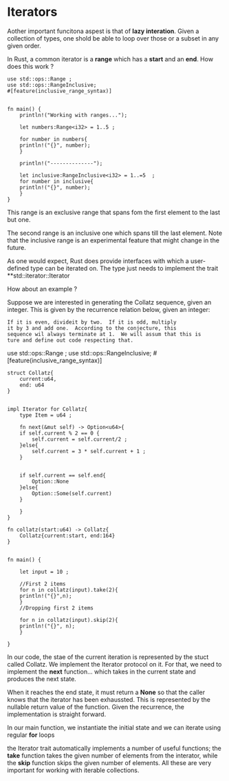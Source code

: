 Iterators
=========================================================
Aother important funcitona aspest is that of **lazy interation**.
Given a collection of types, one shold be able to loop over those
or a subset in any given order.

In Rust, a common iterator is a **range** which has a **start** and
an **end**.  How does this work ?


	use std::ops::Range ;
	use std::ops::RangeInclusive;
	#[feature(inclusive_range_syntax)]


	fn main() {
	    println!("Working with ranges...");

	    let numbers:Range<i32> = 1..5 ;

	    for number in numbers{
		println!("{}", number);
	    }

	    println!("--------------");

	    let inclusive:RangeInclusive<i32> = 1..=5  ;
	    for number in inclusive{
		println!("{}", number);
	    }
	}



This range is an exclusive range that spans fom the first
element to the last but one.

The second range is an inclusive one which spans till the
last element.  Note that the inclusive range is an experimental
feature that might change in the future.

As one would expect, Rust does provide interfaces with which a user-defined
type can be iterated on.  The type just needs to implement the
trait **std::iterator::Iterator

How about an example ?

Suppose we are interested in generating the Collatz sequence, given an
integer.  This is given by the recurrence relation below, given an
integer:

	If it is even, divideit by two.  If it is odd, multiply
	it by 3 and add one.  According to the conjecture, this
	sequence wil always terminate at 1.  We will assum that this is
	ture and define out code respecting that.



use std::ops::Range ;
use std::ops::RangeInclusive;
	#[feature(inclusive_range_syntax)]


	struct Collatz{
	    current:u64,
	    end: u64
	}


	impl Iterator for Collatz{
	    type Item = u64 ;

	    fn next(&mut self) -> Option<u64>{
		if self.current % 2 == 0 {
		    self.current = self.current/2 ;
		}else{
		    self.current = 3 * self.current + 1 ;
		}
	    

		if self.current == self.end{
		    Option::None 
		}else{
		    Option::Some(self.current)
		}

	    }
	}

	fn collatz(start:u64) -> Collatz{
	    Collatz{current:start, end:164}
	}


	fn main() {

	    let input = 10 ;

	    //First 2 items
	    for n in collatz(input).take(2){
		println!("{}",n);
	    }
	    //Dropping first 2 items

	    for n in collatz(input).skip(2){
		println!("{}", n);
	    }
	    
	}



In our code, the stae of the current iteration is represented
by the stuct called Collatz.  We implement the Iterator protocol on it.
For that, we need to implement the **next** function...
which takes in the current state and produces the next state.

When it reaches the end state, it must return a **None** so that the 
caller knows that the iterator has been exhaussted.  This is represented by the 
nullable return value of the function.  Given the recurrence, the implementation
is straight forward.


In our main function, we instantiate the initial state and we can iterate using
regular **for** loops

the Iterator trait automatically implements a number of useful functions;
the **take** function takes the given number of elements from the interator,
while the **skip** function skips the given number of elements.  All 
these are very important for working with iterable collections.

